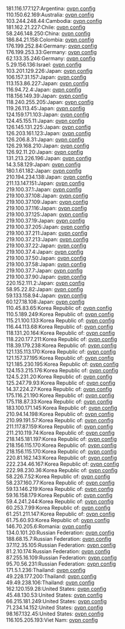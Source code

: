 181.116.177.127:Argentina: [ovpn config](vpn/181_116_177_127.ovpn)  
110.150.62.169:Australia: [ovpn config](vpn/110_150_62_169.ovpn)  
103.244.248.44:Cambodia: [ovpn config](vpn/103_244_248_44.ovpn)  
181.162.21.227:Chile: [ovpn config](vpn/181_162_21_227.ovpn)  
58.246.148.250:China: [ovpn config](vpn/58_246_148_250.ovpn)  
186.84.21.158:Colombia: [ovpn config](vpn/186_84_21_158.ovpn)  
176.199.252.84:Germany: [ovpn config](vpn/176_199_252_84.ovpn)  
176.199.253.33:Germany: [ovpn config](vpn/176_199_253_33.ovpn)  
62.133.35.246:Germany: [ovpn config](vpn/62_133_35_246.ovpn)  
5.29.156.136:Israel: [ovpn config](vpn/5_29_156_136.ovpn)  
103.201.129.226:Japan: [ovpn config](vpn/103_201_129_226.ovpn)  
106.157.31.157:Japan: [ovpn config](vpn/106_157_31_157.ovpn)  
113.153.86.227:Japan: [ovpn config](vpn/113_153_86_227.ovpn)  
116.94.72.4:Japan: [ovpn config](vpn/116_94_72_4.ovpn)  
118.156.149.39:Japan: [ovpn config](vpn/118_156_149_39.ovpn)  
118.240.255.205:Japan: [ovpn config](vpn/118_240_255_205.ovpn)  
119.26.113.45:Japan: [ovpn config](vpn/119_26_113_45.ovpn)  
124.159.171.103:Japan: [ovpn config](vpn/124_159_171_103.ovpn)  
124.45.155.11:Japan: [ovpn config](vpn/124_45_155_11.ovpn)  
126.145.131.225:Japan: [ovpn config](vpn/126_145_131_225.ovpn)  
126.203.161.123:Japan: [ovpn config](vpn/126_203_161_123.ovpn)  
126.206.8.31:Japan: [ovpn config](vpn/126_206_8_31.ovpn)  
126.29.168.210:Japan: [ovpn config](vpn/126_29_168_210.ovpn)  
126.92.11.20:Japan: [ovpn config](vpn/126_92_11_20.ovpn)  
131.213.226.196:Japan: [ovpn config](vpn/131_213_226_196.ovpn)  
14.3.58.129:Japan: [ovpn config](vpn/14_3_58_129.ovpn)  
180.1.61.182:Japan: [ovpn config](vpn/180_1_61_182.ovpn)  
210.194.234.138:Japan: [ovpn config](vpn/210_194_234_138.ovpn)  
211.13.147.151:Japan: [ovpn config](vpn/211_13_147_151.ovpn)  
219.100.37.1:Japan: [ovpn config](vpn/219_100_37_1.ovpn)  
219.100.37.108:Japan: [ovpn config](vpn/219_100_37_108.ovpn)  
219.100.37.109:Japan: [ovpn config](vpn/219_100_37_109.ovpn)  
219.100.37.116:Japan: [ovpn config](vpn/219_100_37_116.ovpn)  
219.100.37.125:Japan: [ovpn config](vpn/219_100_37_125.ovpn)  
219.100.37.19:Japan: [ovpn config](vpn/219_100_37_19.ovpn)  
219.100.37.205:Japan: [ovpn config](vpn/219_100_37_205.ovpn)  
219.100.37.211:Japan: [ovpn config](vpn/219_100_37_211.ovpn)  
219.100.37.213:Japan: [ovpn config](vpn/219_100_37_213.ovpn)  
219.100.37.22:Japan: [ovpn config](vpn/219_100_37_22.ovpn)  
219.100.37.4:Japan: [ovpn config](vpn/219_100_37_4.ovpn)  
219.100.37.50:Japan: [ovpn config](vpn/219_100_37_50.ovpn)  
219.100.37.58:Japan: [ovpn config](vpn/219_100_37_58.ovpn)  
219.100.37.7:Japan: [ovpn config](vpn/219_100_37_7.ovpn)  
219.100.37.90:Japan: [ovpn config](vpn/219_100_37_90.ovpn)  
220.152.111.2:Japan: [ovpn config](vpn/220_152_111_2.ovpn)  
58.95.22.82:Japan: [ovpn config](vpn/58_95_22_82.ovpn)  
59.133.158.94:Japan: [ovpn config](vpn/59_133_158_94.ovpn)  
60.127.18.108:Japan: [ovpn config](vpn/60_127_18_108.ovpn)  
110.45.83.65:Korea Republic of: [ovpn config](vpn/110_45_83_65.ovpn)  
110.5.189.249:Korea Republic of: [ovpn config](vpn/110_5_189_249.ovpn)  
115.21.100.133:Korea Republic of: [ovpn config](vpn/115_21_100_133.ovpn)  
116.44.113.68:Korea Republic of: [ovpn config](vpn/116_44_113_68.ovpn)  
118.131.20.164:Korea Republic of: [ovpn config](vpn/118_131_20_164.ovpn)  
118.220.177.211:Korea Republic of: [ovpn config](vpn/118_220_177_211.ovpn)  
118.39.179.238:Korea Republic of: [ovpn config](vpn/118_39_179_238.ovpn)  
121.135.113.170:Korea Republic of: [ovpn config](vpn/121_135_113_170.ovpn)  
121.157.37.195:Korea Republic of: [ovpn config](vpn/121_157_37_195.ovpn)  
121.185.230.195:Korea Republic of: [ovpn config](vpn/121_185_230_195.ovpn)  
124.153.215.176:Korea Republic of: [ovpn config](vpn/124_153_215_176.ovpn)  
124.5.231.20:Korea Republic of: [ovpn config](vpn/124_5_231_20.ovpn)  
125.247.79.93:Korea Republic of: [ovpn config](vpn/125_247_79_93.ovpn)  
14.37.224.27:Korea Republic of: [ovpn config](vpn/14_37_224_27.ovpn)  
175.116.21.190:Korea Republic of: [ovpn config](vpn/175_116_21_190.ovpn)  
175.118.87.33:Korea Republic of: [ovpn config](vpn/175_118_87_33.ovpn)  
183.100.171.145:Korea Republic of: [ovpn config](vpn/183_100_171_145.ovpn)  
210.94.14.198:Korea Republic of: [ovpn config](vpn/210_94_14_198.ovpn)  
210.99.191.57:Korea Republic of: [ovpn config](vpn/210_99_191_57.ovpn)  
211.117.87.159:Korea Republic of: [ovpn config](vpn/211_117_87_159.ovpn)  
211.210.119.74:Korea Republic of: [ovpn config](vpn/211_210_119_74.ovpn)  
218.145.181.197:Korea Republic of: [ovpn config](vpn/218_145_181_197.ovpn)  
218.156.115.170:Korea Republic of: [ovpn config](vpn/218_156_115_170.ovpn)  
218.156.115.170:Korea Republic of: [ovpn config](vpn/218_156_115_170.ovpn)  
220.81.162.143:Korea Republic of: [ovpn config](vpn/220_81_162_143.ovpn)  
222.234.46.167:Korea Republic of: [ovpn config](vpn/222_234_46_167.ovpn)  
222.98.230.36:Korea Republic of: [ovpn config](vpn/222_98_230_36.ovpn)  
58.226.7.52:Korea Republic of: [ovpn config](vpn/58_226_7_52.ovpn)  
58.237.160.77:Korea Republic of: [ovpn config](vpn/58_237_160_77.ovpn)  
59.13.146.219:Korea Republic of: [ovpn config](vpn/59_13_146_219.ovpn)  
59.16.158.179:Korea Republic of: [ovpn config](vpn/59_16_158_179.ovpn)  
59.4.241.244:Korea Republic of: [ovpn config](vpn/59_4_241_244.ovpn)  
60.253.7.99:Korea Republic of: [ovpn config](vpn/60_253_7_99.ovpn)  
61.251.211.147:Korea Republic of: [ovpn config](vpn/61_251_211_147.ovpn)  
61.75.60.93:Korea Republic of: [ovpn config](vpn/61_75_60_93.ovpn)  
146.70.205.6:Romania: [ovpn config](vpn/146_70_205_6.ovpn)  
134.0.101.20:Russian Federation: [ovpn config](vpn/134_0_101_20.ovpn)  
188.68.15.7:Russian Federation: [ovpn config](vpn/188_68_15_7.ovpn)  
37.112.35.105:Russian Federation: [ovpn config](vpn/37_112_35_105.ovpn)  
81.2.10.174:Russian Federation: [ovpn config](vpn/81_2_10_174.ovpn)  
87.255.16.109:Russian Federation: [ovpn config](vpn/87_255_16_109.ovpn)  
95.70.56.231:Russian Federation: [ovpn config](vpn/95_70_56_231.ovpn)  
171.5.1.236:Thailand: [ovpn config](vpn/171_5_1_236.ovpn)  
49.228.177.200:Thailand: [ovpn config](vpn/49_228_177_200.ovpn)  
49.49.238.106:Thailand: [ovpn config](vpn/49_49_238_106.ovpn)  
162.120.159.28:United States: [ovpn config](vpn/162_120_159_28.ovpn)  
45.48.130.53:United States: [ovpn config](vpn/45_48_130_53.ovpn)  
66.215.181.249:United States: [ovpn config](vpn/66_215_181_249.ovpn)  
71.234.14.152:United States: [ovpn config](vpn/71_234_14_152.ovpn)  
98.167.132.45:United States: [ovpn config](vpn/98_167_132_45.ovpn)  
116.105.205.193:Viet Nam: [ovpn config](vpn/116_105_205_193.ovpn)  
